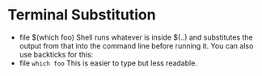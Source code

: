 # Terminal Substitution
- file $(which foo)
Shell runs whatever is inside $(..) and substitutes the output from that into the command line before running it. You can also use backticks for this:
- file `which foo`
This is easier to type but less readable.



